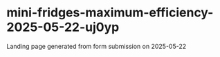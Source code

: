 # mini-fridges-maximum-efficiency-2025-05-22-uj0yp
Landing page generated from form submission on 2025-05-22
